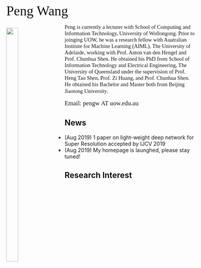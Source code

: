 <p><span style="font-size:260%;font-family:times;">Peng Wang</span></p>

<p><img style="float:left; padding-right: 30px; padding-top: 10px" src="https://www.dropbox.com/s/nmgcsheobkru8tj/webpage%20%282%29.jpg?dl=1" width="25%" height="40%"></p>
<p><span style="font-size:103%;font-family:times">Peng is currently a lecturer with School of Computing and Information Technology, University of Wollongong. Prior to joinging UOW, he was a research fellow with Auatralian Institute for Machine Learning (AIML), The University of Adelaide, working with Prof. Anton van den Hengel and Prof. Chunhua Shen. He obtained his PhD from School of Information Technology and Electrical Engineering, The University of Queensland under the supervision of Prof. Heng Tao Shen, Prof. Zi Huang, and Prof. Chunhua Shen. He obtained his Bachelor and Master both from Beijing Jiaotong University</span>.</p>

<p><span style="font-size:120%;font-family:times">Email: pengw AT uow.edu.au</span></p>

## News
- (Aug 2019) 1 paper on light-weight deep network for Super Resolution accepted by IJCV 2019
- (Aug 2019) My homepage is launghed, please stay tuned!

## Research Interest


